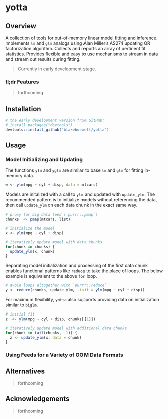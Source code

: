 
# yotta

<!-- [CRAN_Status_Badge]() -->

<!-- [Build Status]() -->

<!-- [AppVeyor Build Status]() -->

<!-- [Coverage Status]() -->

## Overview

A collection of tools for out-of-memory linear model fitting and
inference. Implements `lm` and `glm` analogs using Alan Miller’s AS274
updating QR factorization algorithm. Collects and reports an array of
pertinent fit statistics. Provides flexible and easy to use mechanisms
to stream in data and stream out results during fitting.

> Currently in early development stage.

### tl;dr Features

> forthcoming

## Installation

``` r
# the early development version from GitHub:
# install.packages("devtools")
devtools::install_github("blakeboswell/yotta")
```

## Usage

### Model Initializing and Updating

The functions `ylm` and `yglm` are similar to base `lm` and `glm` for
fitting in-memory data.

``` r
w <- ylm(mpg ~ cyl + disp, data = mtcars)
```

Models are initalized with a call to `ylm` and updated with
`update_ylm`. The recommended pattern is to initialize models without
referencing the data, then call `update_ylm` on each data chunk in the
exact same way.

``` r
# proxy for big data feed (`purrr::pmap`)
chunks  <- pmap(mtcars, list)

# initialize the model
x <- ylm(mpg ~ cyl + disp)

# iteratively update model with data chunks
for(chunk in chunks) {
  update_ylm(x, chunk)
}
```

Separating model initialization and processing of the first data chunk
enables functional patterns like `reduce` to take the place of loops.
The below example is equivalent to the above `for` loop.

``` r
# avoid loops altogether with `purrr::reduce`
y <- reduce(chunks, update_ylm, .init = ylm(mpg ~ cyl + disp))
```

For maximum flexibility, `yotta` also supports providing data on
initialization similar to [`biglm`](https://github.com/cran/biglm).

``` r
# initial fit
z  <- ylm(mpg ~ cyl + disp, chunks[[1]])

# iteratively update model with additional data chunks
for(chunk in tail(chunks, -1)) {
  z <- update_ylm(x, data = chunk)
}
```

### Using Feeds for a Variety of OOM Data Formats

## Alternatives

> forthcoming

## Acknowledgements

> forthcoming
